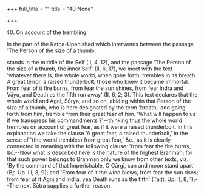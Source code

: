 +++
full_title = ""
title = "40 None"

+++


40. On account of the trembling.

In the part of the Kaṭḥa-Upanishad which intervenes between the passage 'The Person of the size of a thumb

stands in the middle of the Self (II, 4, 12), and the passage 'The Person of the size of a thumb, the inner Self' (II, 6, 17), we meet with the text 'whatever there is, the whole world, when gone forth, trembles in its breath. A great terror, a raised thunderbolt; those who knew it became immortal. From fear of it fire burns, from fear the sun shines, from fear Indra and Vāyu, and Death as the fifth run away' (II, 6, 2; 3). This text declares that the whole world and Agni, Sūrya, and so on, abiding within that Person of the size of a thumb, who is here designated by the term 'breath,' and going forth from him, tremble from their great fear of him. 'What will happen to us if we transgress his commandments ?'--thinking thus the whole world trembles on account of great fear, as if it were a raised thunderbolt. In this explanation we take the clause 'A great fear, a raised thunderbolt,' in the sense of '(the world trembles) from great fear,' &c., as it is clearly connected in meaning with the following clause: 'from fear the fire burns,' &c.--Now what is described here is the nature of the highest Brahman; for that such power belongs to Brahman only we know from other texts, viz.: 'By the command of that Imperishable, O Gārgī, sun and moon stand apart' (Br̥. Up. III, 8, 9); and 'From fear of it the wind blows, from fear the sun rises; from fear of it Agni and Indra, yea Death runs as the fifth' (Taitt. Up. II, 8, 1).--The next Sūtra supplies a further reason.

